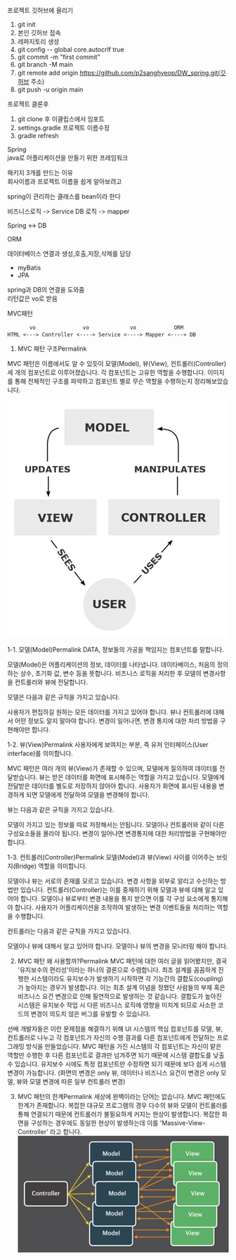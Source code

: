 프로젝트 깃허브에 올리기

1. git init
2. 본인 깃허브 접속
3. 레파지토리 생성
4. git config -- global core.autocrlf true
5. git commit -m "first commit"
6. git branch -M main
7. git remote add origin https://github.com/p2sanghyeop/DW_spring.git(깃허브 주소)
8. git push -u origin main

프로젝트 클론후

1. git clone 후 이클립스에서 임포트
2. settings.gradle 프로젝트 이름수정
3. gradle refresh

 Spring  
 java로 어플리케이션을 만들기 위한 프레임워크
 
 패키지 3개를 만드는 이유  
 회사이름과 프로젝트 이름을 쉽게 알아보려고

spring이 관리하는 클래스를 bean이라 한다


비즈니스로직 -> Service
DB 로직 -> mapper

Spring <-> DB 

ORM  

데이터베이스 연결과 생성,호출,저장,삭제를 담당

- myBatis  
- JPA

spring과 DB의 연결을 도와줌  
리턴값은 vo로 받음  

MVC패턴

           vo               vo             vo            ORM
    HTML <---> Controller <----> Service <----> Mapper <----> DB

1. MVC 패턴 구조Permalink

MVC 패턴은 이름에서도 알 수 있듯이 모델(Model), 뷰(View), 컨트롤러(Controller) 세 개의 컴포넌트로 이루어졌습니다. 각 컴포넌트는 고유한 역할을 수행합니다. 이미지를 통해 전체적인 구조를 파악하고 컴포넌트 별로 무슨 역할을 수행하는지 정리해보았습니다.

![mvc-pattern](mvc-pattern.PNG)

1-1. 모델(Model)Permalink
DATA, 정보들의 가공을 책임지는 컴포넌트를 말합니다.

모델(Model)은 어플리케이션의 정보, 데이터를 나타냅니다. 데이타베이스, 처음의 정의하는 상수, 초기화 값, 변수 등을 뜻합니다. 비즈니스 로직을 처리한 후 모델의 변경사항을 컨트롤러와 뷰에 전달합니다.

모델은 다음과 같은 규칙을 가지고 있습니다.

사용자가 편집하길 원하는 모든 데이터를 가지고 있어야 합니다.
뷰나 컨트롤러에 대해서 어떤 정보도 알지 말아야 합니다.
변경이 일어나면, 변경 통지에 대한 처리 방법을 구현해야만 합니다.

1-2. 뷰(View)Permalink
사용자에게 보여지는 부분, 즉 유저 인터페이스(User interface)를 의미합니다.

MVC 패턴은 여러 개의 뷰(View)가 존재할 수 있으며, 모델에게 질의하여 데이터를 전달받습니다. 뷰는 받은 데이터를 화면에 표시해주는 역할을 가지고 있습니다. 모델에게 전달받은 데이터를 별도로 저장하지 않아야 합니다. 사용자가 화면에 표시된 내용을 변경하게 되면 모델에게 전달하여 모델을 변경해야 합니다.

뷰는 다음과 같은 규칙을 가지고 있습니다.

모델이 가지고 있는 정보를 따로 저장해서는 안됩니다.
모델이나 컨트롤러와 같이 다른 구성요소들을 몰라야 됩니다.
변경이 일어나면 변경통지에 대한 처리방법을 구현해야만 합니다.

1-3. 컨트롤러(Controller)Permalink
모델(Model)과 뷰(View) 사이를 이어주는 브릿지(Bridge) 역할을 의미합니다.

모델이나 뷰는 서로의 존재를 모르고 있습니다. 변경 사항을 외부로 알리고 수신하는 방법만 있습니다. 컨트롤러(Controller)는 이를 중재하기 위해 모델과 뷰에 대해 알고 있어야 합니다. 모델이나 뷰로부터 변경 내용을 통지 받으면 이를 각 구성 요소에게 통지해야 합니다. 사용자가 어플리케이션을 조작하여 발생하는 변경 이벤트들을 처리하는 역할을 수행합니다.

컨트롤러는 다음과 같은 규칙을 가지고 있습니다.

모델이나 뷰에 대해서 알고 있어야 합니다.
모델이나 뷰의 변경을 모니터링 해야 합니다.

2. MVC 패턴 왜 사용할까?Permalink
MVC 패턴에 대한 여러 글을 읽어봤지만, 결국 '유지보수의 편리성'이라는 하나의 결론으로 수렴합니다. 최초 설계를 꼼꼼하게 진행한 시스템이라도 유지보수가 발생하기 시작하면 각 기능간의 결합도(coupling)가 높아지는 경우가 발생합니다. 이는 최초 설계 이념을 정했던 사람들의 부재 혹은 비즈니스 요건 변경으로 인해 필연적으로 발생하는 것 같습니다. 결합도가 높아진 시스템은 유지보수 작업 시 다른 비즈니스 로직에 영향을 미치게 되므로 사소한 코드의 변경이 의도치 않은 버그를 유발할 수 있습니다.

선배 개발자들은 이런 문제점을 해결하기 위해 UI 시스템의 핵심 컴포넌트를 모델, 뷰, 컨트롤러로 나누고 각 컴포넌트가 자신의 수행 결과를 다른 컴포넌트에게 전달하는 프로그래밍 방식을 만들었습니다. MVC 패턴을 가진 시스템의 각 컴포넌트는 자신이 맡은 역할만 수행한 후 다른 컴포넌트로 결과만 넘겨주면 되기 때문에 시스템 결합도를 낮출 수 있습니다. 유지보수 시에도 특정 컴포넌트만 수정하면 되기 때문에 보다 쉽게 시스템 변경이 가능합니다. (화면의 변경은 only 뷰, 데이터나 비즈니스 요건이 변경은 only 모델, 뷰와 모델 변경에 따른 일부 컨트롤러 변경)

3. MVC 패턴의 한계Permalink
세상에 완벽이라는 단어는 없습니다. MVC 패턴에도 한계가 존재합니다. 복잡한 대규모 프로그램의 경우 다수의 뷰와 모델이 컨트롤러를 통해 연결되기 때문에 컨트롤러가 불필요하게 커지는 현상이 발생합니다. 복잡한 화면을 구성하는 경우에도 동일한 현상이 발생하는데 이를 'Massive-View-Controller' 라고 합니다.
![massive-view-controller](massive-view-controller.PNG)
